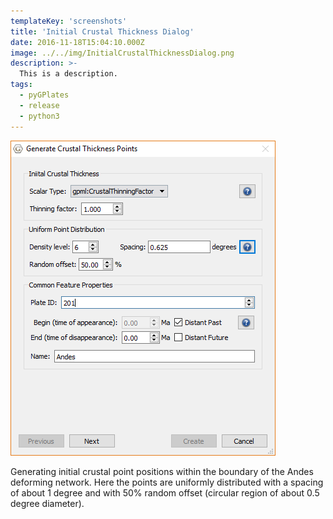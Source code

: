 ```yaml
---
templateKey: 'screenshots'
title: 'Initial Crustal Thickness Dialog'
date: 2016-11-18T15:04:10.000Z
image: ../../img/InitialCrustalThicknessDialog.png
description: >-
  This is a description. 
tags:
  - pyGPlates
  - release
  - python3
---
```

![InitialCrustalThicknessDialog Screenshot](../../img/InitialCrustalThicknessDialog.png)

Generating initial crustal point positions within the boundary of the Andes deforming network. Here the points are uniformly distributed with a spacing of about 1 degree and with 50% random offset (circular region of about 0.5 degree diameter).
